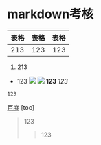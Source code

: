 # markdown考核
表格|表格|表格
:---|:---:|---:
213|123|123
1. 213
 - 123
![](/home/guobing/图片/12.jpg)
![](http://photocdn.sohu.com/20120210/Img334372269.jpg)
**123**
*123* 
```
123
```
[百度](http://www.baidu.com)
[toc]
> 123
>> 123


